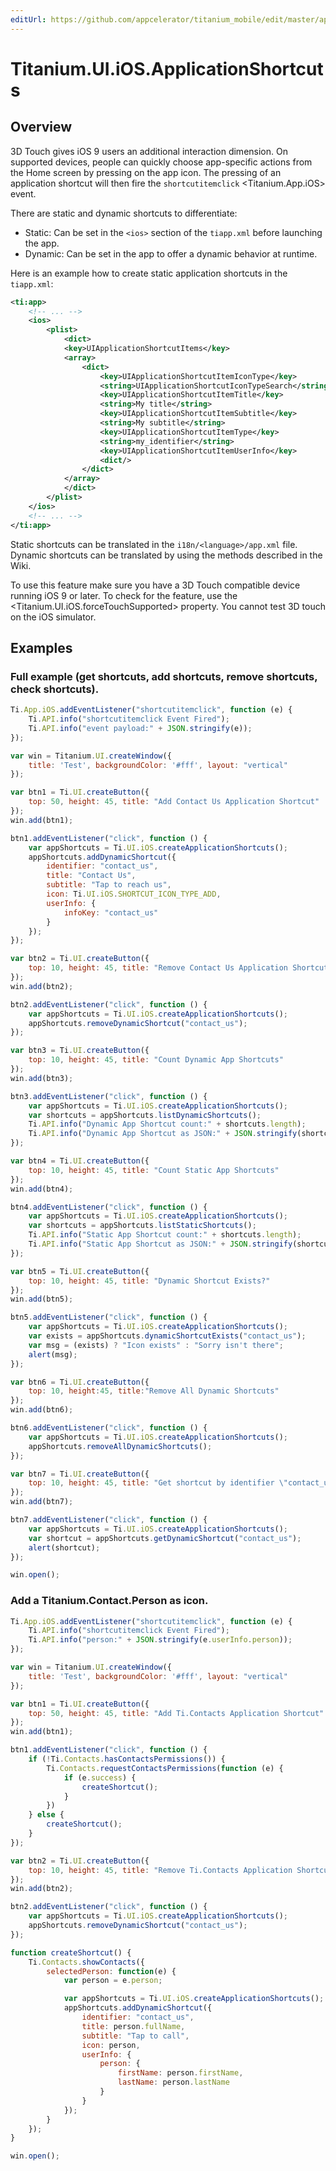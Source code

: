```yaml
---
editUrl: https://github.com/appcelerator/titanium_mobile/edit/master/apidoc/Titanium/UI/iOS/ApplicationShortcuts.yml
---
```

# Titanium.UI.iOS.ApplicationShortcuts

<TypeHeader/>

## Overview

3D Touch gives iOS 9 users an additional interaction dimension. On supported devices, people can quickly choose 
app-specific actions from the Home screen by pressing on the app icon. The pressing of an application shortcut
will then fire the `shortcutitemclick` <Titanium.App.iOS> event.

There are static and dynamic shortcuts to differentiate:
  * Static: Can be set in the `<ios>` section of the `tiapp.xml` before launching the app.
  * Dynamic: Can be set in the app to offer a dynamic behavior at runtime.

Here is an example how to create static application shortcuts in the `tiapp.xml`:
``` xml
<ti:app>
    <!-- ... -->
    <ios>
        <plist>  
            <dict>
            <key>UIApplicationShortcutItems</key>
            <array>
                <dict>
                    <key>UIApplicationShortcutItemIconType</key>
                    <string>UIApplicationShortcutIconTypeSearch</string>
                    <key>UIApplicationShortcutItemTitle</key>
                    <string>My title</string>
                    <key>UIApplicationShortcutItemSubtitle</key>
                    <string>My subtitle</string>
                    <key>UIApplicationShortcutItemType</key>
                    <string>my_identifier</string>
                    <key>UIApplicationShortcutItemUserInfo</key>
                    <dict/>
                </dict>
            </array>
            </dict> 
        </plist> 
    </ios>
    <!-- ... -->
</ti:app>
```

Static shortcuts can be translated in the `i18n/<language>/app.xml` file. Dynamic shortcuts can be translated by using the
methods described in the Wiki.

To use this feature make sure you have a 3D Touch compatible device running iOS 9 or later. To
check for the feature, use the <Titanium.UI.iOS.forceTouchSupported> property.
You cannot test 3D touch on the iOS simulator.

## Examples

### Full example (get shortcuts, add shortcuts, remove shortcuts, check shortcuts).

``` js
Ti.App.iOS.addEventListener("shortcutitemclick", function (e) {
    Ti.API.info("shortcutitemclick Event Fired");
    Ti.API.info("event payload:" + JSON.stringify(e));
});

var win = Titanium.UI.createWindow({
    title: 'Test', backgroundColor: '#fff', layout: "vertical"
});

var btn1 = Ti.UI.createButton({
    top: 50, height: 45, title: "Add Contact Us Application Shortcut"
});
win.add(btn1);

btn1.addEventListener("click", function () {
    var appShortcuts = Ti.UI.iOS.createApplicationShortcuts();
    appShortcuts.addDynamicShortcut({
        identifier: "contact_us",
        title: "Contact Us",
        subtitle: "Tap to reach us",
        icon: Ti.UI.iOS.SHORTCUT_ICON_TYPE_ADD,
        userInfo: {
            infoKey: "contact_us"
        }
    });
});

var btn2 = Ti.UI.createButton({
    top: 10, height: 45, title: "Remove Contact Us Application Shortcut"
});
win.add(btn2);

btn2.addEventListener("click", function () {
    var appShortcuts = Ti.UI.iOS.createApplicationShortcuts();
    appShortcuts.removeDynamicShortcut("contact_us");
});

var btn3 = Ti.UI.createButton({
    top: 10, height: 45, title: "Count Dynamic App Shortcuts"
});
win.add(btn3);

btn3.addEventListener("click", function () {
    var appShortcuts = Ti.UI.iOS.createApplicationShortcuts();
    var shortcuts = appShortcuts.listDynamicShortcuts();
    Ti.API.info("Dynamic App Shortcut count:" + shortcuts.length);
    Ti.API.info("Dynamic App Shortcut as JSON:" + JSON.stringify(shortcuts));
});

var btn4 = Ti.UI.createButton({
    top: 10, height: 45, title: "Count Static App Shortcuts"
});
win.add(btn4);

btn4.addEventListener("click", function () {
    var appShortcuts = Ti.UI.iOS.createApplicationShortcuts();
    var shortcuts = appShortcuts.listStaticShortcuts();
    Ti.API.info("Static App Shortcut count:" + shortcuts.length);
    Ti.API.info("Static App Shortcut as JSON:" + JSON.stringify(shortcuts));
});

var btn5 = Ti.UI.createButton({
    top: 10, height: 45, title: "Dynamic Shortcut Exists?"
});
win.add(btn5);

btn5.addEventListener("click", function () {
    var appShortcuts = Ti.UI.iOS.createApplicationShortcuts();
    var exists = appShortcuts.dynamicShortcutExists("contact_us");
    var msg = (exists) ? "Icon exists" : "Sorry isn't there";
    alert(msg);
});

var btn6 = Ti.UI.createButton({
    top: 10, height:45, title:"Remove All Dynamic Shortcuts"
});
win.add(btn6);

btn6.addEventListener("click", function () {
    var appShortcuts = Ti.UI.iOS.createApplicationShortcuts();
    appShortcuts.removeAllDynamicShortcuts();
});

var btn7 = Ti.UI.createButton({
    top: 10, height: 45, title: "Get shortcut by identifier \"contact_us\""
});
win.add(btn7);

btn7.addEventListener("click", function () {
    var appShortcuts = Ti.UI.iOS.createApplicationShortcuts();
    var shortcut = appShortcuts.getDynamicShortcut("contact_us");
    alert(shortcut);
});

win.open();
```

### Add a Titanium.Contact.Person as icon.

``` js
Ti.App.iOS.addEventListener("shortcutitemclick", function (e) {
    Ti.API.info("shortcutitemclick Event Fired");
    Ti.API.info("person:" + JSON.stringify(e.userInfo.person));
});

var win = Titanium.UI.createWindow({
    title: 'Test', backgroundColor: '#fff', layout: "vertical"
});

var btn1 = Ti.UI.createButton({
    top: 50, height: 45, title: "Add Ti.Contacts Application Shortcut"
});
win.add(btn1);

btn1.addEventListener("click", function () {
    if (!Ti.Contacts.hasContactsPermissions()) {
        Ti.Contacts.requestContactsPermissions(function (e) {
            if (e.success) {
                createShortcut();
            }
        })
    } else {
        createShortcut();
    }
});

var btn2 = Ti.UI.createButton({
    top: 10, height: 45, title: "Remove Ti.Contacts Application Shortcut"
});
win.add(btn2);

btn2.addEventListener("click", function () {
    var appShortcuts = Ti.UI.iOS.createApplicationShortcuts();
    appShortcuts.removeDynamicShortcut("contact_us");
});

function createShortcut() {
    Ti.Contacts.showContacts({
        selectedPerson: function(e) {
            var person = e.person;

            var appShortcuts = Ti.UI.iOS.createApplicationShortcuts();
            appShortcuts.addDynamicShortcut({
                identifier: "contact_us",
                title: person.fullName,
                subtitle: "Tap to call",
                icon: person,
                userInfo: {
                    person: {
                        firstName: person.firstName,
                        lastName: person.lastName
                    }
                }
            });
        }
    });
}

win.open();
```

<ApiDocs/>
